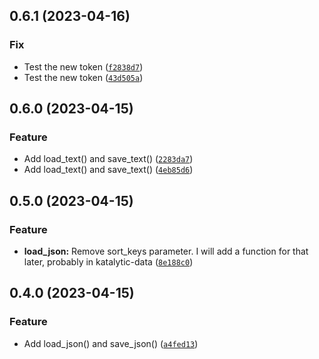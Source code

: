 ## 0.6.1 (2023-04-16)
### Fix
* Test the new token ([`f2838d7`](https://github.com/katalytic/katalytic-files/commit/f2838d7ca49a27e8bbf718fab5d55b64868cf734))
* Test the new token ([`43d505a`](https://github.com/katalytic/katalytic-files/commit/43d505aab96beaa6807188d72aece63de7d9f812))


## 0.6.0 (2023-04-15)
### Feature
* Add load_text() and save_text() ([`2283da7`](https://github.com/katalytic/katalytic-files/commit/2283da70eddcc90f3ff90f14f9c611ffb310adf6))
* Add load_text() and save_text() ([`4eb85d6`](https://github.com/katalytic/katalytic-files/commit/4eb85d66245efad828f14b0ccd48858a473e9394))


## 0.5.0 (2023-04-15)
### Feature
* **load_json:** Remove sort_keys parameter. I will add a function for that later, probably in katalytic-data ([`8e188c0`](https://github.com/katalytic/katalytic-files/commit/8e188c08fc22497090f8ca07d8aaa47aa1856dd4))


## 0.4.0 (2023-04-15)
### Feature
* Add load_json() and save_json() ([`a4fed13`](https://github.com/katalytic/katalytic-files/commit/a4fed135abe77732c337b33ec65b0ffa69f8536d))
